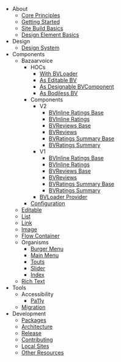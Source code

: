   * About
    * [Core Principles](/About/CorePrinciples)
    * [Getting Started](/About/GettingStarted)
    * [Site Build Basics](/About/SiteBuildBasics)
    * [Design Element Basics](/About/DesignElementBasics)
  * Design
    * [Design System](/Design/DesignSystem)
  * Components
    * Bazaarvoice
      * HOCs
        * [With BVLoader](/Components/Bazaarvoice/HOCs/withBVLoader)
        * [As Editable BV](/Components/Bazaarvoice/HOCs/asEditableBV)
        * [As Designable BVComponent](/Components/Bazaarvoice/HOCs/asDesignableBVComponent)
        * [As Bodiless BV](/Components/Bazaarvoice/HOCs/asBodilessBV)
      * Components
        * V2
          * [BVInline Ratings Base](/Components/Bazaarvoice/Components/v2/BVInlineRatingsBase)
          * [BVInline Ratings](/Components/Bazaarvoice/Components/v2/BVInlineRatings)
          * [BVReviews Base](/Components/Bazaarvoice/Components/v2/BVReviewsBase)
          * [BVReviews](/Components/Bazaarvoice/Components/v2/BVReviews)
          * [BVRatings Summary Base](/Components/Bazaarvoice/Components/v2/BVRatingsSummaryBase)
          * [BVRatings Summary](/Components/Bazaarvoice/Components/v2/BVRatingsSummary)
        * V1
          * [BVInline Ratings Base](/Components/Bazaarvoice/Components/v1/BVInlineRatingsBase)
          * [BVInline Ratings](/Components/Bazaarvoice/Components/v1/BVInlineRatings)
          * [BVReviews Base](/Components/Bazaarvoice/Components/v1/BVReviewsBase)
          * [BVReviews](/Components/Bazaarvoice/Components/v1/BVReviews)
          * [BVRatings Summary Base](/Components/Bazaarvoice/Components/v1/BVRatingsSummaryBase)
          * [BVRatings Summary](/Components/Bazaarvoice/Components/v1/BVRatingsSummary)
        * [BVLoader Provider](/Components/Bazaarvoice/Components/BVLoaderProvider)
      * [Configuration](/Components/Bazaarvoice/Configuration)
    * [Editable](/Components/Editable)
    * [List](/Components/List)
    * [Link](/Components/Link)
    * [Image](/Components/Image)
    * [Flow Container](/Components/FlowContainer)
    * Organisms
      * [Burger Menu](/Components/Organisms/BurgerMenu)
      * [Main Menu](/Components/Organisms/MainMenu)
      * [Touts](/Components/Organisms/touts)
      * [Slider](/Components/Organisms/slider)
      * [Index](/Components/Organisms/index)
    * [Rich Text](/Components/RichText)
  * Tools
    * Accessibility
      * [Pa11y](/Tools/Accessibility/Pa11y)
    * [Migration](/Tools/Migration)
  * Development
    * [Packages](/Development/Packages)
    * [Architecture](/Development/Architecture/)
    * [Release](/Development/Release/)
    * [Contributing](/Development/Contributing)
    * [Local Sites](/Development/LocalSites)
    * [Other Resources](/Development/OtherResources/)
